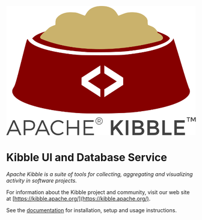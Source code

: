 ![Logo](/ui/images/kibble-logo.png)

# Kibble UI and Database Service

_Apache Kibble is a suite of tools for collecting, aggregating and
visualizing activity in software projects._

For information about the Kibble project and community, visit our
web site at [https://kibble.apache.org/](https://kibble.apache.org/).

See the [documentation](https://apache-kibble.readthedocs.io/) for
installation, setup and usage instructions.
